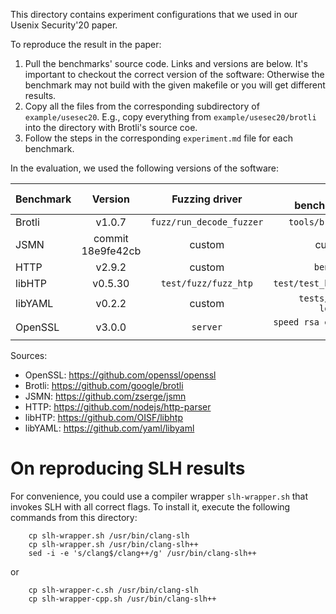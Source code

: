 
This directory contains experiment configurations that we used in our Usenix Security'20 paper.


To reproduce the result in the paper:
1. Pull the benchmarks' source code. Links and versions are below. It's important to checkout the correct version of the software: Otherwise the benchmark may not build with the given makefile or you will get different results.
2. Copy all the files from the corresponding subdirectory of `example/usesec20`. E.g., copy everything from `example/usesec20/brotli` into the directory with Brotli's source coe.
3. Follow the steps in the corresponding `experiment.md` file for each benchmark.


In the evaluation, we used the following versions of the software:

| Benchmark        | Version           | Fuzzing driver  | Perf. benchmark |
| ------------- |:-------------:|:-----:| ----:|
| Brotli | v1.0.7   | `fuzz/run_decode_fuzzer` | `tools/brotli` |
| JSMN | commit 18e9fe42cb | custom | custom |
| HTTP | v2.9.2     | custom | `bench.c` |
| libHTP | v0.5.30  | `test/fuzz/fuzz_htp` | `test/test_bench` |
| libYAML | v0.2.2  | custom | `tests/run-loader` |
| OpenSSL | v3.0.0  | `server` | `speed rsa ecdsa dsa` |

Sources:
* OpenSSL: https://github.com/openssl/openssl
* Brotli: https://github.com/google/brotli
* JSMN: https://github.com/zserge/jsmn
* HTTP: https://github.com/nodejs/http-parser
* libHTP: https://github.com/OISF/libhtp
* libYAML: https://github.com/yaml/libyaml

# On reproducing SLH results

For convenience, you could use a compiler wrapper `slh-wrapper.sh` that invokes SLH with all correct flags. To install it, execute the following commands from this directory:

```shell script
	cp slh-wrapper.sh /usr/bin/clang-slh
	cp slh-wrapper.sh /usr/bin/clang-slh++
	sed -i -e 's/clang$/clang++/g' /usr/bin/clang-slh++
```
or 
```shell script
	cp slh-wrapper-c.sh /usr/bin/clang-slh
	cp slh-wrapper-cpp.sh /usr/bin/clang-slh++
```